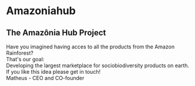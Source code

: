 # Amazoniahub
The Amazônia Hub Project
-------------------------------------------------------------------------------
Have you imagined having acces to all the products from the Amazon Rainforest? <br>
That's our goal:<br>
Developing the largest marketplace for sociobiodiversity products on earth.<br>
If you like this idea please get in touch!<br>
Matheus - CEO and CO-founder
